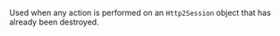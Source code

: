 
Used when any action is performed on an `Http2Session` object that has already
been destroyed.

<a id="ERR_HTTP2_INVALID_SETTING_VALUE"></a>
